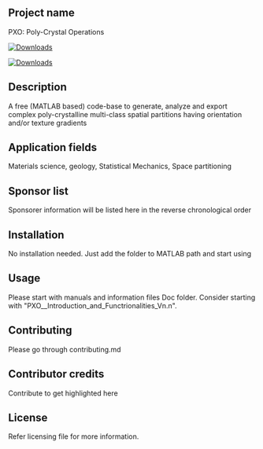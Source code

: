 ## Project name
PXO: Poly-Crystal Operations

[![Downloads](https://static.pepy.tech/personalized-badge/video2tfrecord?period=total&units=international_system&left_color=blue&right_color=red&left_text=Downloads)](https://pepy.tech/project/video2tfrecord)


[![Downloads](https://img.shields.io/github/downloads/SunilAnandatheertha/PXO/total.svg)]()


## Description
A free (MATLAB based) code-base to generate, analyze and export complex poly-crystalline multi-class spatial partitions having orientation and/or texture gradients

## Application fields
Materials science, geology, Statistical Mechanics, Space partitioning

## Sponsor list
Sponsorer information will be listed here in the reverse chronological order

## Installation
No installation needed. Just add the folder to MATLAB path and start using

## Usage
Please start with manuals and information files Doc folder. Consider starting with "PXO__Introduction_and_Functrionalities_Vn.n".

## Contributing
Please go through contributing.md

## Contributor credits
Contribute to get highlighted here

## License
Refer licensing file for more information.
